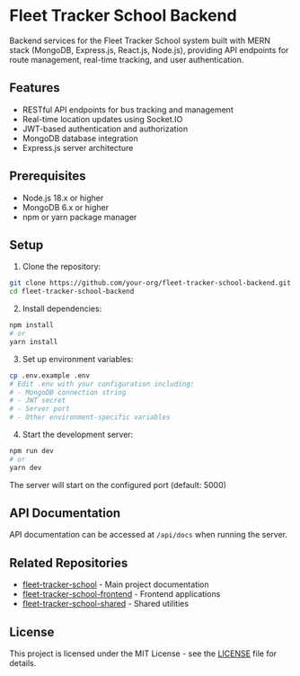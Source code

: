 # Fleet Tracker School Backend

Backend services for the Fleet Tracker School system built with MERN stack (MongoDB, Express.js, React.js, Node.js), providing API endpoints for route management, real-time tracking, and user authentication.

## Features

- RESTful API endpoints for bus tracking and management
- Real-time location updates using Socket.IO
- JWT-based authentication and authorization
- MongoDB database integration
- Express.js server architecture

## Prerequisites

- Node.js 18.x or higher
- MongoDB 6.x or higher
- npm or yarn package manager

## Setup

1. Clone the repository:
```bash
git clone https://github.com/your-org/fleet-tracker-school-backend.git
cd fleet-tracker-school-backend
```

2. Install dependencies:
```bash
npm install
# or
yarn install
```

3. Set up environment variables:
```bash
cp .env.example .env
# Edit .env with your configuration including:
# - MongoDB connection string
# - JWT secret
# - Server port
# - Other environment-specific variables
```

4. Start the development server:
```bash
npm run dev
# or
yarn dev
```

The server will start on the configured port (default: 5000)

## API Documentation

API documentation can be accessed at `/api/docs` when running the server.

## Related Repositories

- [fleet-tracker-school](../fleet-tracker-school) - Main project documentation
- [fleet-tracker-school-frontend](../fleet-tracker-school-frontend) - Frontend applications
- [fleet-tracker-school-shared](../fleet-tracker-school-shared) - Shared utilities

## License

This project is licensed under the MIT License - see the [LICENSE](LICENSE) file for details.
